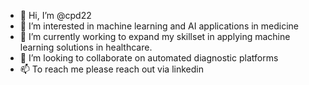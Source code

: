 - 👋 Hi, I’m @cpd22
- 👀 I’m interested in machine learning and AI applications in medicine
- 🌱 I’m currently working to expand my skillset in applying machine learning solutions in healthcare.
- 💞️ I’m looking to collaborate on automated diagnostic platforms
- 📫 To reach me please reach out via linkedin

<!---
cpd22/cpd22 is a ✨ special ✨ repository because its `README.md` (this file) appears on your GitHub profile.
You can click the Preview link to take a look at your changes.
--->
